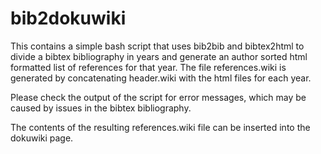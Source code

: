# bib2dokuwiki

This contains a simple bash script that uses bib2bib and bibtex2html to 
divide a bibtex bibliography in years and generate an author sorted html 
formatted list of references for that year.
The file references.wiki is generated by concatenating header.wiki with the 
html files for each year.

Please check the output of the script for error messages, which may be caused
by issues in the bibtex bibliography.

The contents of the resulting references.wiki file can be inserted into
the dokuwiki page.

